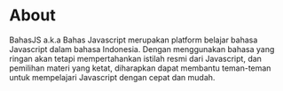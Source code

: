 # About

BahasJS a.k.a Bahas Javascript merupakan platform belajar bahasa Javascript dalam bahasa Indonesia. Dengan menggunakan bahasa yang ringan akan tetapi mempertahankan istilah resmi dari Javascript, dan pemilihan materi yang ketat, diharapkan dapat membantu teman-teman untuk mempelajari Javascript dengan cepat dan mudah.
